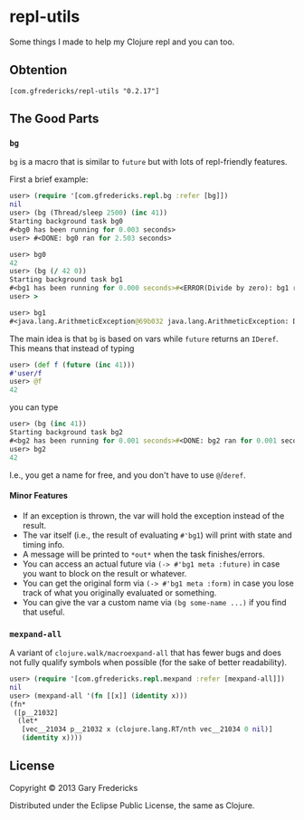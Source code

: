 # repl-utils

Some things I made to help my Clojure repl and you can too.

## Obtention

```
[com.gfredericks/repl-utils "0.2.17"]
```

## The Good Parts

### `bg`

`bg` is a macro that is similar to `future` but with lots of
repl-friendly features.

First a brief example:

``` clojure
user> (require '[com.gfredericks.repl.bg :refer [bg]])
nil
user> (bg (Thread/sleep 2500) (inc 41))
Starting background task bg0
#<bg0 has been running for 0.003 seconds>
user> #<DONE: bg0 ran for 2.503 seconds>

user> bg0
42
user> (bg (/ 42 0))
Starting background task bg1
#<bg1 has been running for 0.000 seconds>#<ERROR(Divide by zero): bg1 ran for 0.000 seconds
user> >

user> bg1
#<java.lang.ArithmeticException@69b032 java.lang.ArithmeticException: Divide by zero>
```

The main idea is that `bg` is based on vars while `future` returns an `IDeref`. This means
that instead of typing

``` clojure
user> (def f (future (inc 41)))
#'user/f
user> @f
42
```

you can type

``` clojure
user> (bg (inc 41))
Starting background task bg2
#<bg2 has been running for 0.001 seconds>#<DONE: bg2 ran for 0.001 seconds>
user> bg2
42
```

I.e., you get a name for free, and you don't have to use `@`/`deref`.

#### Minor Features

- If an exception is thrown, the var will hold the exception instead of
  the result.
- The var itself (i.e., the result of evaluating `#'bg1`) will print with
  state and timing info.
- A message will be printed to `*out*` when the task finishes/errors.
- You can access an actual future via `(-> #'bg1 meta :future)` in case
  you want to block on the result or whatever.
- You can get the original form via `(-> #'bg1 meta :form)` in case you
  lose track of what you originally evaluated or something.
- You can give the var a custom name via `(bg some-name ...)` if you
  find that useful.

### `mexpand-all`

A variant of `clojure.walk/macroexpand-all` that has fewer bugs and
does not fully qualify symbols when possible (for the sake of better
readability).

``` clojure
user> (require '[com.gfredericks.repl.mexpand :refer [mexpand-all]])
nil
user> (mexpand-all '(fn [[x]] (identity x)))
(fn*
 ([p__21032]
  (let*
   [vec__21034 p__21032 x (clojure.lang.RT/nth vec__21034 0 nil)]
   (identity x))))
```

## License

Copyright © 2013 Gary Fredericks

Distributed under the Eclipse Public License, the same as Clojure.
